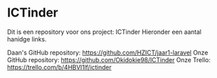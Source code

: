 # ICTinder
Dit is een repository voor ons project: ICTinder
Hieronder een aantal hanidge links.

Daan's GitHub repository: https://github.com/HZICT/jaar1-laravel
Onze GitHub repository: https://github.com/Okidokie98/ICTinder
Onze Trello: https://trello.com/b/4HBVl1lf/ictinder

